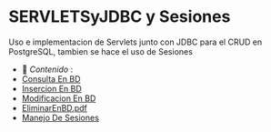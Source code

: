 # SERVLETSyJDBC y Sesiones 
Uso e implementacion de Servlets junto con JDBC para el CRUD en PostgreSQL, tambien se hace el uso de Sesiones 

- :file_folder: _Contenido_ :		
- [Consulta En BD](ConsultaEnBD.pdf)
- [Insercion En BD](InsercionEnBD.pdf)
- [Modificacion En BD](ModificacionEnBD.pdf)
- [EliminarEnBD.pdf](EliminarEnBD.pdf)
- [Manejo De Sesiones](ManejoDeSesiones.pdf)

